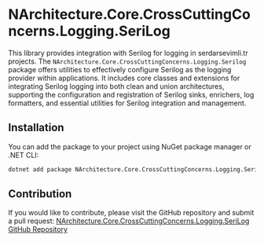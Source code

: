 # NArchitecture.Core.CrossCuttingConcerns.Logging.SeriLog

This library provides integration with Serilog for logging in serdarsevimli.tr projects. The `NArchitecture.Core.CrossCuttingConcerns.Logging.Serilog` package offers utilities to effectively configure Serilog as the logging provider within applications. It includes core classes and extensions for integrating Serilog logging into both clean and union architectures, supporting the configuration and registration of Serilog sinks, enrichers, log formatters, and essential utilities for Serilog integration and management.

## Installation

You can add the package to your project using NuGet package manager or .NET CLI:

```bash
dotnet add package NArchitecture.Core.CrossCuttingConcerns.Logging.SeriLog
```

## Contribution

If you would like to contribute, please visit the GitHub repository and submit a pull request: [NArchitecture.Core.CrossCuttingConcerns.Logging.SeriLog GitHub Repository](https://github.com/srdrsvml1986/NArchitectureTemplate)
